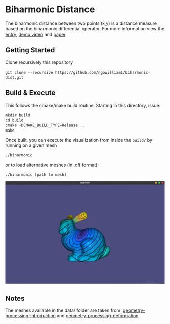 # Biharmonic Distance
The biharmonic distance between two points (x,y) is a distance measure based on the biharmonic differential operator.
For more information view the [entry](https://github.com/ngowilliam1/biharmonic-dist/blob/main/entry.md), [demo video](https://www.youtube.com/watch?v=aT__mkcE3UI)
and [paper](https://www.cs.princeton.edu/~funk/biharmonic.pdf).

## Getting Started
Clone recursively this repository
 
    git clone --recursive https://github.com/ngowilliam1/biharmonic-dist.git


## Build & Execute

This follows the cmake/make build routine. Starting in this directory, issue:

    mkdir build
    cd build
    cmake -DCMAKE_BUILD_TYPE=Release ..
    make 

Once built, you can execute the visualization from inside the `build/` by running
on a given mesh

    ./biharmonic 

or to load alternative meshes (in .off format):

    ./biharmonic [path to mesh]

![](images/bunny-mesh.jpg)

## Notes

The meshes available in the data/ folder are taken from: [geometry-processing-introduction](https://github.com/alecjacobson/geometry-processing-introduction/tree/master/data) and 
[geometry-processing-deformation](https://github.com/alecjacobson/geometry-processing-deformation/tree/master/data).
